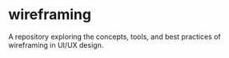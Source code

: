 # wireframing
A repository exploring the concepts, tools, and best practices of wireframing in UI/UX design.

